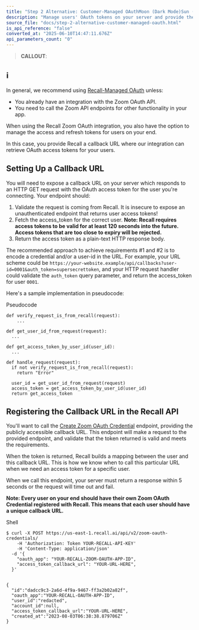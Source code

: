 ```yaml
---
title: "Step 2 Alternative: Customer-Managed OAuthMoon (Dark Mode)Sun (Light Mode)"
description: "Manage users' OAuth tokens on your server and provide them to Recall"
source_file: "docs/step-2-alternative-customer-managed-oauth.html"
is_api_reference: "false"
converted_at: "2025-06-10T14:47:11.676Z"
api_parameters_count: "0"
---
```

> **CALLOUT**:

## ℹ️

In general, we recommend using [Recall-Managed OAuth](/docs/recall-managed-oauth.md) unless:
- You already have an integration with the Zoom OAuth API.
- You need to call the Zoom API endpoints for other functionality in your app.

When using the Recall Zoom OAuth integration, you also have the option to manage the access and refresh tokens for users on your end.

In this case, you provide Recall a callback URL where our integration can retrieve OAuth access tokens for your users.

## Setting Up a Callback URL

[](#setting-up-a-callback-url)

You will need to expose a callback URL on your server which responds to an HTTP GET request with the OAuth access token for the user you're connecting. Your endpoint should:

1.  Validate the request is coming from Recall. It is insecure to expose an unauthenticated endpoint that returns user access tokens!
2.  Fetch the access\_token for the correct user. **Note: Recall requires access tokens to be valid for at least 120 seconds into the future. Access tokens that are too close to expiry will be rejected.**
3.  Return the access token as a plain-text HTTP response body.

The recommended approach to achieve requirements #1 and #2 is to encode a credential and/or a user-id in the URL. For example, your URL scheme could be `https://your-website.example/api/callbacks?user-id=0001&auth_token=supersecrettoken`, and your HTTP request handler could validate the `auth_token` query parameter, and return the access\_token for user `0001`.

Here's a sample implementation in pseudocode:

Pseudocode

```
def verify_request_is_from_recall(request):
	...

def get_user_id_from_request(request):
  ...

def get_access_token_by_user_id(user_id):
  ...

def handle_request(request):
  if not verify_request_is_from_recall(request):
    return "Error"

  user_id = get_user_id_from_request(request)
  access_token = get_access_token_by_user_id(user_id)
  return get_access_token

```

## Registering the Callback URL in the Recall API

[](#registering-the-callback-url-in-the-recall-api)

You'll want to call the [Create Zoom OAuth Credential](/reference/zoom_oauth_credentials_create.md) endpoint, providing the publicly accessible callback URL. This endpoint will make a request to the provided endpoint, and validate that the token returned is valid and meets the requirements.

When the token is returned, Recall builds a mapping between the user and this callback URL. This is how we know when to call this particular URL when we need an access token for a specific user.

When we call this endpoint, your server must return a response within 5 seconds or the request will time out and fail.

**Note: Every user on your end should have their own Zoom OAuth Credential registered with Recall. This means that each user should have a unique callback URL.**

Shell

```
$ curl -X POST https://us-east-1.recall.ai/api/v2/zoom-oauth-credentials/
	-H 'Authorization: Token YOUR-RECALL-API-KEY'
 	-H 'Content-Type: application/json'
  -d '{
    "oauth_app": "YOUR-RECALL-ZOOM-OAUTH-APP-ID",
    "access_token_callback_url": "YOUR-URL-HERE",
  }'


{
  "id":"dadcc9c3-2a6d-4f9a-9467-ff3a2b02a82f",
  "oauth_app":"YOUR-RECALL-OAUTH-APP-ID",
  "user_id":"redacted",
  "account_id":null,
  "access_token_callback_url":"YOUR-URL-HERE",
  "created_at":"2023-08-03T06:38:38.879706Z"
}

```
